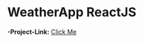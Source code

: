 # WeatherApp ReactJS

<strong>-Project-Link:</strong>  [Click Me](https://weather-app-reactjs99.netlify.app/)
